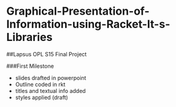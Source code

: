 # Graphical-Presentation-of-Information-using-Racket-It-s-Libraries
##Lapsus OPL S15 Final Project

###First Milestone
* slides drafted in powerpoint
* Outline coded in rkt
* titles and textual info added
* styles applied (draft)
